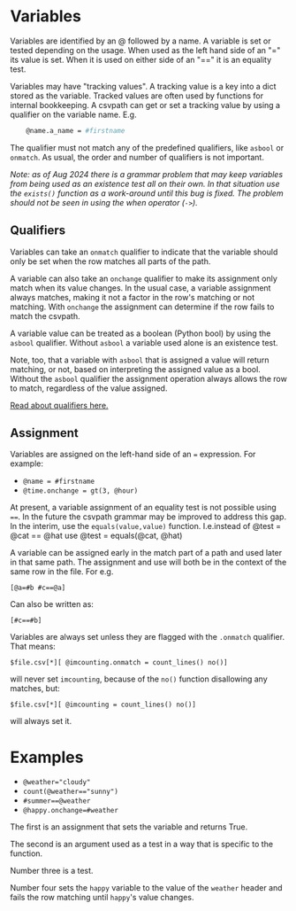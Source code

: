 
# Variables

Variables are identified by an @ followed by a name. A variable is set or tested depending on the usage. When used as the left hand side of an "=" its value is set.  When it is used on either side of an "==" it is an equality test.

Variables may have "tracking values". A tracking value is a key into a dict stored as the variable. Tracked values are often used by functions for internal bookkeeping. A csvpath can get or set a tracking value by using a qualifier on the variable name. E.g.

```bash
    @name.a_name = #firstname
```

The qualifier must not match any of the predefined qualifiers, like `asbool` or `onmatch`. As usual, the order and number of qualifiers is not important.

_Note: as of Aug 2024 there is a grammar problem that may keep variables from being used as an existence test all on their own. In that situation use the `exists()` function as a work-around until this bug is fixed. The problem should not be seen in using the when operator (`->`)._

## Qualifiers
Variables can take an `onmatch` qualifier to indicate that the variable should only be set when the row matches all parts of the path.

A variable can also take an `onchange` qualifier to make its assignment only match when its value changes. In the usual case, a variable assignment always matches, making it not a factor in the row's matching or not matching. With `onchange` the assignment can determine if the row fails to match the csvpath.

A variable value can be treated as a boolean (Python bool) by using the `asbool` qualifier. Without `asbool` a variable used alone is an existence test.

Note, too, that a variable with `asbool` that is assigned a value will return matching, or not, based on interpreting the assigned value as a bool. Without the `asbool` qualifier the assignment operation always allows the row to match, regardless of the value assigned.

<a href='https://github.com/dk107dk/csvpath/blob/main/docs/qualifiers.md'>Read about qualifiers here.</a>

## Assignment

Variables are assigned on the left-hand side of an `=` expression. For example:

- `@name = #firstname`
- `@time.onchange = gt(3, @hour)`

At present, a variable assignment of an equality test is not possible using `==`. In the future the csvpath grammar may be improved to address this gap. In the interim, use the `equals(value,value)` function. I.e.instead of
    @test = @cat == @hat
use
    @test = equals(@cat, @hat)

A variable can be assigned early in the match part of a path and used later in that same path. The assignment and use will both be in the context of the same row in the file. For e.g.

    [@a=#b #c==@a]

Can also be written as:

    [#c==#b]

Variables are always set unless they are flagged with the `.onmatch` qualifier. That means:

    $file.csv[*][ @imcounting.onmatch = count_lines() no()]

will never set `imcounting`, because of the `no()` function disallowing any matches, but:

    $file.csv[*][ @imcounting = count_lines() no()]

will always set it.


# Examples
- `@weather="cloudy"`
- `count(@weather=="sunny")`
- `#summer==@weather`
- `@happy.onchange=#weather`

The first is an assignment that sets the variable and returns True.

The second is an argument used as a test in a way that is specific to the function.

Number three is a test.

Number four sets the `happy` variable to the value of the `weather` header and fails the row matching until `happy`'s value changes.



